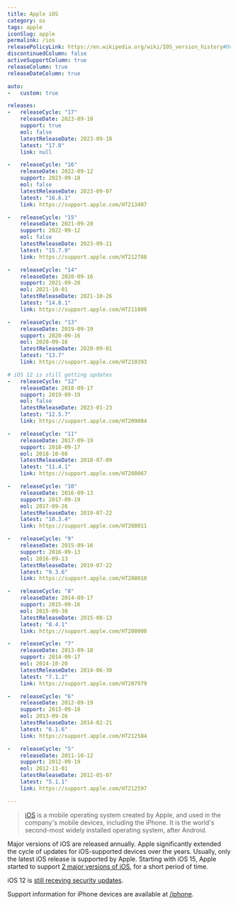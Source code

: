 ```yaml
---
title: Apple iOS
category: os
tags: apple
iconSlug: apple
permalink: /ios
releasePolicyLink: https://en.wikipedia.org/wiki/IOS_version_history#Overview
discontinuedColumn: false
activeSupportColumn: true
releaseColumn: true
releaseDateColumn: true

auto:
-   custom: true

releases:
-   releaseCycle: "17"
    releaseDate: 2023-09-18
    support: true
    eol: false
    latestReleaseDate: 2023-09-18
    latest: "17.0"
    link: null

-   releaseCycle: "16"
    releaseDate: 2022-09-12
    support: 2023-09-18
    eol: false
    latestReleaseDate: 2023-09-07
    latest: "16.6.1"
    link: https://support.apple.com/HT213407

-   releaseCycle: "15"
    releaseDate: 2021-09-20
    support: 2022-09-12
    eol: false
    latestReleaseDate: 2023-09-11
    latest: "15.7.9"
    link: https://support.apple.com/HT212788

-   releaseCycle: "14"
    releaseDate: 2020-09-16
    support: 2021-09-20
    eol: 2021-10-01
    latestReleaseDate: 2021-10-26
    latest: "14.8.1"
    link: https://support.apple.com/HT211808

-   releaseCycle: "13"
    releaseDate: 2019-09-19
    support: 2020-09-16
    eol: 2020-09-16
    latestReleaseDate: 2020-09-01
    latest: "13.7"
    link: https://support.apple.com/HT210393

# iOS 12 is still getting updates
-   releaseCycle: "12"
    releaseDate: 2018-09-17
    support: 2019-09-19
    eol: false
    latestReleaseDate: 2023-01-23
    latest: "12.5.7"
    link: https://support.apple.com/HT209084

-   releaseCycle: "11"
    releaseDate: 2017-09-19
    support: 2018-09-17
    eol: 2018-10-08
    latestReleaseDate: 2018-07-09
    latest: "11.4.1"
    link: https://support.apple.com/HT208067

-   releaseCycle: "10"
    releaseDate: 2016-09-13
    support: 2017-09-19
    eol: 2017-09-26
    latestReleaseDate: 2019-07-22
    latest: "10.3.4"
    link: https://support.apple.com/HT208011

-   releaseCycle: "9"
    releaseDate: 2015-09-16
    support: 2016-09-13
    eol: 2016-09-13
    latestReleaseDate: 2019-07-22
    latest: "9.3.6"
    link: https://support.apple.com/HT208010

-   releaseCycle: "8"
    releaseDate: 2014-09-17
    support: 2015-09-16
    eol: 2015-09-30
    latestReleaseDate: 2015-08-13
    latest: "8.4.1"
    link: https://support.apple.com/HT208000

-   releaseCycle: "7"
    releaseDate: 2013-09-18
    support: 2014-09-17
    eol: 2014-10-20
    latestReleaseDate: 2014-06-30
    latest: "7.1.2"
    link: https://support.apple.com/HT207979

-   releaseCycle: "6"
    releaseDate: 2012-09-19
    support: 2013-09-18
    eol: 2013-09-26
    latestReleaseDate: 2014-02-21
    latest: "6.1.6"
    link: https://support.apple.com/HT212584

-   releaseCycle: "5"
    releaseDate: 2011-10-12
    support: 2012-09-19
    eol: 2012-11-01
    latestReleaseDate: 2012-05-07
    latest: "5.1.1"
    link: https://support.apple.com/HT212597

---
```


> [iOS](https://www.apple.com/ios/) is a mobile operating system created by Apple, and used in the
> company's mobile devices, including the iPhone. It is the world's second-most widely installed
> operating system, after Android.

Major versions of iOS are released annually. Apple significantly extended the cycle of updates for
iOS-supported devices over the years. Usually, only the latest iOS release is supported by Apple.
Starting with iOS 15, Apple started to support [2 major versions of iOS](https://www.zdnet.com/article/still-running-ios-14-on-your-iphone-apple-brings-support-to-an-end/),
for a short period of time.

iOS 12 is [still receving security updates](https://support.apple.com/en-us/HT213597).

Support information for iPhone devices are available at [/iphone](/iphone).
